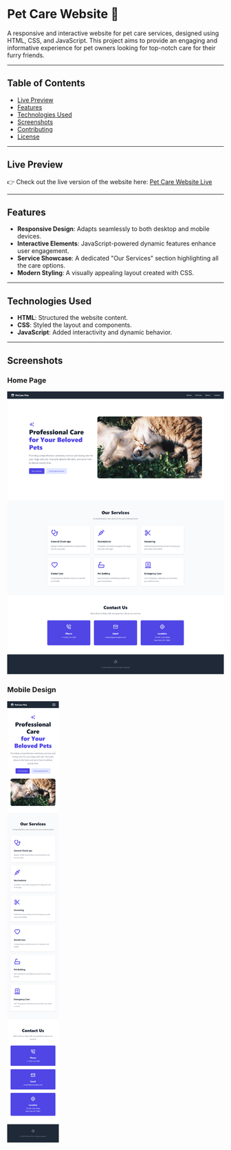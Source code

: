 # Pet Care Website 🐾

A responsive and interactive website for pet care services, designed using HTML, CSS, and JavaScript. This project aims to provide an engaging and informative experience for pet owners looking for top-notch care for their furry friends.

---

## Table of Contents

- [Live Preview](#live-preview)
- [Features](#features)
- [Technologies Used](#technologies-used)
- [Screenshots](#screenshots)
- [Contributing](#contributing)
- [License](#license)

---

## Live Preview

👉 Check out the live version of the website here: [Pet Care Website Live](https://earnest-profiterole-a32238.netlify.app)

---

## Features

- **Responsive Design**: Adapts seamlessly to both desktop and mobile devices.
- **Interactive Elements**: JavaScript-powered dynamic features enhance user engagement.
- **Service Showcase**: A dedicated "Our Services" section highlighting all the care options.
- **Modern Styling**: A visually appealing layout created with CSS.

---

## Technologies Used

- **HTML**: Structured the website content.
- **CSS**: Styled the layout and components.
- **JavaScript**: Added interactivity and dynamic behavior.

---

## Screenshots

### Home Page

![Screenshot of Home Page Desktop Design](./DesktopDesignPetCare.png)

### Mobile Design

![Screenshot of Home Page Mobile Design](./MobileDesignPetCare.png)
